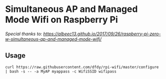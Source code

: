 # Simultaneous AP and Managed Mode Wifi on Raspberry Pi

###### Special thanks to: https://albeec13.github.io/2017/09/26/raspberry-pi-zero-w-simultaneous-ap-and-managed-mode-wifi/


## Usage
```
curl https://raw.githubusercontent.com/dfdy/rpi-wifi/master/configure | bash -s -- -a MyAP myappass -c WifiSSID wifipass

```
